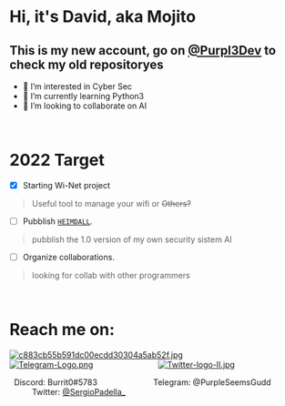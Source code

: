  # **Hi, it's David, aka Mojito**
## This is my new account, go on [@Purpl3Dev](https://github.com/Purpl3Dev/) to check my old repositoryes


- 👀 I’m interested in Cyber Sec
- 🌱 I’m currently learning Python3
- 💞️ I’m looking to collaborate on AI
 
<br />  
  
 
# **2022 Target**
- [x] Starting Wi-Net project
> Useful tool to manage your wifi or ~~Others?~~

- [ ] Pubblish [`HEIMDALL`](https://github.com/Mojito88/HEIMDALL).
> pubblish the 1.0 version of my own security sistem AI

- [ ] Organize collaborations.
> looking for collab with other programmers
 
<br />

# **Reach me on:**

[![c883cb55b591dc00ecdd30304a5ab52f.jpg](https://i.postimg.cc/xTd6Y5WT/c883cb55b591dc00ecdd30304a5ab52f.jpg)](https://postimg.cc/Z018x8b1) &nbsp; &nbsp; &nbsp; &nbsp; &nbsp; &nbsp; &nbsp; &nbsp; &nbsp; &nbsp; &nbsp; &nbsp; &nbsp; 
[![Telegram-Logo.png](https://i.postimg.cc/W3WJ7GSX/Telegram-Logo.png)](https://postimg.cc/ygRd1SMZ) &nbsp; &nbsp; &nbsp; &nbsp; &nbsp; &nbsp; &nbsp; &nbsp; &nbsp; &nbsp; &nbsp; &nbsp; &nbsp; &nbsp;  [![Twitter-logo-II.jpg](https://i.postimg.cc/wTsshsNQ/Twitter-logo-II.jpg)](https://postimg.cc/2Vr6Yy21) &nbsp; &nbsp; &nbsp; &nbsp; &nbsp; &nbsp; &nbsp; &nbsp; &nbsp; &nbsp; &nbsp; &nbsp; 

&nbsp; Discord: Burrit0#5783 &nbsp; &nbsp; &nbsp; &nbsp; &nbsp; &nbsp; &nbsp;  &nbsp; &nbsp; &nbsp;  &nbsp; &nbsp;   Telegram: @PurpleSeemsGudd &nbsp; &nbsp; &nbsp; &nbsp; &nbsp; &nbsp; &nbsp; &nbsp; &nbsp;  &nbsp;   Twitter: [@SergioPadella_](https://twitter.com/SergioPadella_)



<!---
Mojito/Mojito is a ✨ special ✨ repository because its `README.md` (this file) appears on your GitHub profile.
You can click the Preview link to take a look at your changes. SIIG
--->
